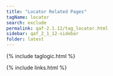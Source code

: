 ```yaml
---
title: "Locator Related Pages"
tagName: locator
search: exclude
permalink: qaf-2.1.12/tag_locator.html
sidebar: qaf_2_1_12-sidebar
folder: latest
---
```

{% include taglogic.html %}

{% include links.html %}
